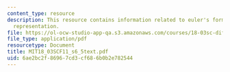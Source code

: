 ```yaml
---
content_type: resource
description: This resource contains information related to euler's formula and polar
  representation.
file: https://ol-ocw-studio-app-qa.s3.amazonaws.com/courses/18-03sc-differential-equations-fall-2011/6ae2bc2f86967cd3cf686b0b2e782544_MIT18_03SCF11_s6_5text.pdf
file_type: application/pdf
resourcetype: Document
title: MIT18_03SCF11_s6_5text.pdf
uid: 6ae2bc2f-8696-7cd3-cf68-6b0b2e782544
---
```

